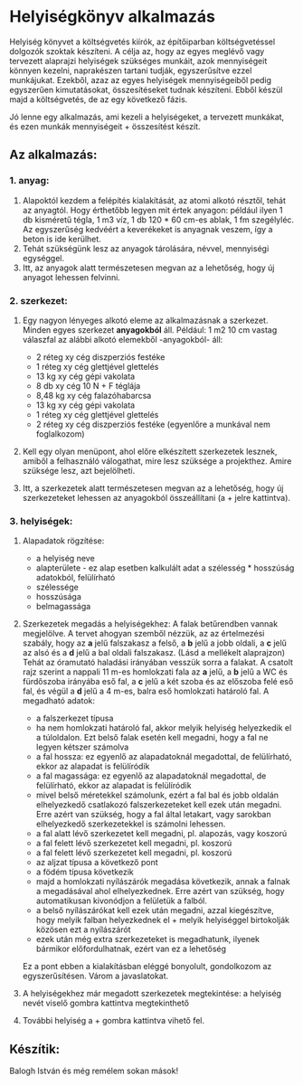 # Helyiségkönyv alkalmazás
Helyiség könyvet a költségvetés kiírók, az építőiparban költségvetéssel dolgozók szoktak készíteni. A célja az, hogy az egyes meglévő vagy tervezett alaprajzi helyiségek szükséges munkáit, azok mennyiségeit könnyen kezelni, naprakészen tartani tudják, egyszerűsítve ezzel munkájukat. Ezekből, azaz az egyes helyiségek mennyiségeiből pedig egyszerűen kimutatásokat, összesítéseket tudnak készíteni. Ebből készül majd a költségvetés, de az egy következő fázis.

Jó lenne egy alkalmazás, ami kezeli a helyiségeket, a tervezett munkákat, és ezen munkák mennyiségeit + összesítést készít.

## Az alkalmazás:
### 1. anyag:
1. Alapoktól kezdem a felépítés kialakítását, az atomi alkotó résztől, tehát az anyagtól. Hogy érthetőbb legyen mit értek anyagon:
például ilyen 1 db kisméretű tégla, 1 m3 víz, 1 db 120 * 60 cm-es ablak, 1 fm szegélyléc. Az egyszerűség kedvéért a keverékeket is anyagnak veszem, így a beton is ide kerülhet.
2. Tehát szükségünk lesz az anyagok tárolására, névvel, mennyiségi egységgel.
3. Itt, az anyagok alatt természetesen megvan az a lehetőség, hogy új anyagot lehessen felvinni.

### 2. szerkezet:
1. Egy nagyon lényeges alkotó eleme az alkalmazásnak a szerkezet. Minden egyes szerkezet **anyagokból** áll. Például: 1 m2 10 cm vastag válaszfal az alábbi alkotó elemekből -anyagokból- áll:
	* 2 réteg xy cég diszperziós festéke
	* 1 réteg xy cég glettjével glettelés
	* 13 kg xy cég gépi vakolata
	* 8 db xy cég 10 N + F téglája
	* 8,48 kg xy cég falazóhabarcsa
	* 13 kg xy cég gépi vakolata
	* 1 réteg xy cég glettjével glettelés
	* 2 réteg xy cég diszperziós festéke
		(egyenlőre a munkával nem foglalkozom)

2. Kell egy olyan menüpont, ahol előre elkészített szerkezetek lesznek, amiből a felhasználó válogathat, mire lesz szüksége a projekthez. Amire szüksége lesz, azt bejelölheti.
3. Itt, a szerkezetek alatt természetesen megvan az a lehetőség, hogy új szerkezeteket lehessen az anyagokból összeállítani (a + jelre kattintva).

### 3. helyiségek:
1. Alapadatok rögzítése:
	* a helyiség neve
	* alapterülete - ez alap esetben kalkulált adat a szélesség * hosszúság adatokból, felülírható
	* szélessége
	* hosszúsága
	* belmagassága

2. Szerkezetek megadás a helyiségekhez:
A falak betűrendben vannak megjelölve. A tervet ahogyan szemből nézzük, az az értelmezési szabály, hogy az **a** jelű falszakasz a felső, a **b** jelű a jobb oldali, a **c** jelű az alsó és a **d** jelű a bal oldali falszakasz. (Lásd a mellékelt alaprajzon) Tehát az óramutató haladási irányában vesszük sorra a falakat. A csatolt rajz szerint a nappali 11 m-es homlokzati fala az **a** jelű, a **b** jelű a WC és fürdőszoba irányába eső fal, a **c** jelű a két szoba és az előszoba felé eső fal, és végül a **d** jelű a 4 m-es, balra eső homlokzati határoló fal. 
A megadható adatok:
	* a falszerkezet típusa
	* ha nem homlokzati határoló fal, akkor melyik helyiség helyezkedik el a túloldalon. Ezt belső falak esetén kell megadni, hogy a fal ne legyen kétszer számolva
	* a fal hossza: ez egyenlő az alapadatoknál megadottal, de felülírható, ekkor az alapadat is felülíródik
	* a fal magassága: ez egyenlő az alapadatoknál megadottal, de felülírható, ekkor az alapadat is felülíródik
	* mivel belső méretekkel számolunk, ezért a fal bal és jobb oldalán elhelyezkedő csatlakozó falszerkezeteket kell ezek után megadni. Erre azért van szükség, hogy a fal által letakart, vagy sarokban elhelyezkedő szerkezetekkel is számolni lehessen.
	* a fal alatt lévő szerkezetet kell megadni, pl. alapozás, vagy koszorú
	* a fal felett lévő szerkezetet kell megadni, pl. koszorú
	* a fal felett lévő szerkezetet kell megadni, pl. koszorú
	* az aljzat típusa a következő pont
	* a födém típusa következik
	*	 majd a homlokzati nyílászárók megadása következik, annak a falnak a megadásával ahol elhelyezkednek. Erre azért van szükség, hogy automatikusan kivonódjon a felületük a falból.
	* a belső nyílászárókat kell ezek után megadni, azzal kiegészítve, hogy melyik falban helyezkednek el + melyik helyiséggel birtokolják közösen ezt a nyílászárót
	* ezek után még extra szerkezeteket is megadhatunk, ilyenek bármikor előfordulhatnak, ezért van ez a lehetőség

	Ez a pont ebben a kialakításban eléggé bonyolult, gondolkozom az egyszerűsítésen. Várom a javaslatokat. 


3. A helyiségekhez már megadott szerkezetek megtekintése: a helyiség nevét viselő gombra kattintva megtekinthető

4. További helyiség a + gombra kattintva vihető fel.


## Készítik:
Balogh István és még remélem sokan mások!